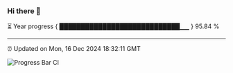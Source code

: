 ### Hi there 👋

⏳ Year progress { ████████████████████████████▁▁ } 95.84 %

---

⏰ Updated on Mon, 16 Dec 2024 18:32:11 GMT

![Progress Bar CI](https://github.com/ZhaoGui/ZhaoGui/workflows/Progress%20Bar%20CI/badge.svg)
